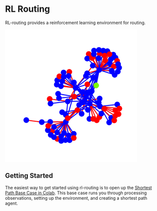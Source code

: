 # RL Routing
RL-routing provides a reinforcement learning environment for routing.

![Environment performing routing](./media/routing.gif)

## Getting Started
The easiest way to get started using rl-routing is to open up the 
[Shortest Path Base Case in Colab](http://colab.research.google.com/github/LukeWood/rl-routing/blob/master/notebooks/shortest-path-base-case.ipynb).  This base case runs you through processing observations, setting up the environment, and creating a shortest path agent.
